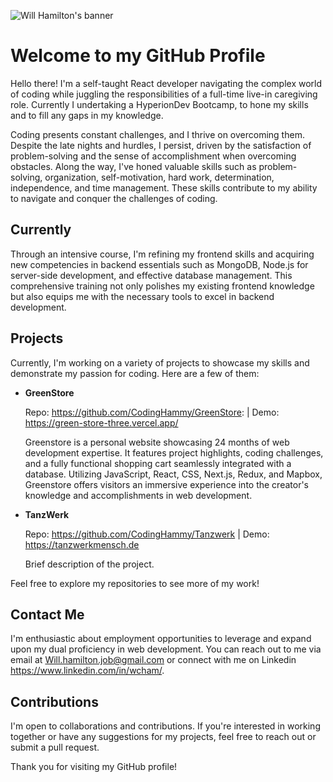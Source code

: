 <!---
CodingHammy/CodingHammy is a ✨ special ✨ repository because its `README.md` (this file) appears on your GitHub profile.
You can click the Preview link to take a look at your changes.
--->  
![Will Hamilton's banner](https://media.licdn.com/dms/image/D4E16AQFZg984-GaKIQ/profile-displaybackgroundimage-shrink_350_1400/0/1709827153072?e=1715817600&v=beta&t=DyIe9ccjdMwoRS1gFJsKo1rfzauZ_PyYBxbJRWhQtCg)





# Welcome to my GitHub Profile

Hello there! I'm a self-taught React developer navigating the complex world of coding while juggling the responsibilities of a full-time live-in caregiving role. Currently I undertaking a HyperionDev Bootcamp, to hone my skills and to fill any gaps in my knowledge.


Coding presents constant challenges, and I thrive on overcoming them. Despite the late nights and hurdles, I persist, driven by the satisfaction of problem-solving and the sense of accomplishment when overcoming obstacles. Along the way, I've honed valuable skills such as problem-solving, organization, self-motivation, hard work, determination, independence, and time management. These skills contribute to my ability to navigate and conquer the challenges of coding.

## Currently


Through an intensive course, I'm refining my frontend skills and acquiring new competencies in backend essentials such as MongoDB, Node.js for server-side development, and effective database management. This comprehensive training not only polishes my existing frontend knowledge but also equips me with the necessary tools to excel in backend development.

## Projects

Currently, I'm working on a variety of projects to showcase my skills and demonstrate my passion for coding. Here are a few of them:

- **GreenStore**
 
    Repo: https://github.com/CodingHammy/GreenStore: | Demo: https://green-store-three.vercel.app/
    
    Greenstore is a personal website showcasing 24 months of web development expertise. It features project highlights, coding challenges, and a fully functional shopping cart seamlessly integrated with a database. Utilizing JavaScript, React, CSS, Next.js, Redux, and Mapbox, Greenstore offers visitors an immersive experience into the creator's knowledge and accomplishments in web development.


  
- **TanzWerk**

    Repo: https://github.com/CodingHammy/Tanzwerk | Demo: https://tanzwerkmensch.de

    Brief description of the project.



Feel free to explore my repositories to see more of my work!

## Contact Me

I'm enthusiastic about employment opportunities to leverage and expand upon my dual proficiency in web development. You can reach out to me via email at Will.hamilton.job@gmail.com or connect with me on Linkedin https://www.linkedin.com/in/wcham/.

## Contributions

I'm open to collaborations and contributions. If you're interested in working together or have any suggestions for my projects, feel free to reach out or submit a pull request.

Thank you for visiting my GitHub profile!

